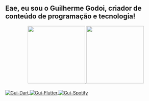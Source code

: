## Eae, eu sou o Guilherme Godoi, criador de conteúdo de programação e tecnologia!
<div align="center">
  <a href="https://github.com/GuiGodooi">
  <img height="180em" src="https://github-readme-stats.vercel.app/api?username=GuiGodooi&show_icons=true&theme=dark&include_all_commits=true&count_private=true"/>
  <img height="180em" src="https://github-readme-stats.vercel.app/api/top-langs/?username=GuiGodooi&layout=compact&langs_count=7&theme=dark"/>
</div>
<div style="display: inline_block"><br>
  <img align="center" alt="Gui-Dart"  src="https://img.shields.io/badge/Dart-0175C2?style=for-the-badge&logo=dart&logoColor=white">
  <img align="center" alt="Gui-Flutter" src="https://img.shields.io/badge/Flutter-02569B?style=for-the-badge&logo=flutter&logoColor=white">
  <a href="https://open.spotify.com/user/jhjxe6csa97lyzlnc1sk8elql?si=b064a8ff67224796" target="_blank"><img align="center" alt="Gui-Spotify" src="https://img.shields.io/badge/Spotify-1ED760?&style=for-the-badge&logo=spotify&logoColor=white"   target="_blank"></a>
</div>

